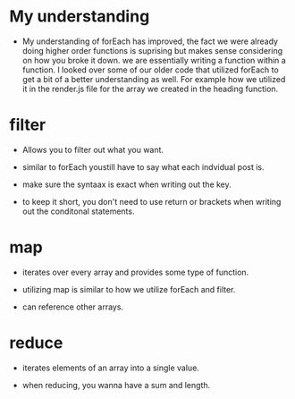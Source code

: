 # My understanding
- My understanding of forEach has improved, the fact we were already doing higher order functions
is suprising but makes sense considering on how you broke it down. we are essentially writing a function within a function. I looked over some of our older code that utilized forEach to get a bit of a better understanding as well. For example how we utilized it in the render.js file for the array we created in the heading function.

# filter
- Allows you to filter out what you want.

- similar to forEach youstill have to say what each indvidual post is.

- make sure the syntaax is exact when writing out the key.

- to keep it short, you don't need to use return or brackets when writing out the conditonal statements.

# map

- iterates over every array and provides some type of function.

- utilizing map is similar to how we utilize forEach and filter.

- can reference other arrays.

# reduce

- iterates elements of an array into a single value.

- when reducing, you wanna have a sum and length.
